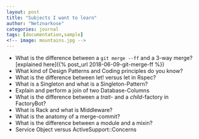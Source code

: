 ```yaml
---
layout: post
title: "Subjects I want to learn"
author: "Netznarkose"
categories: journal
tags: [documentation,sample]
<!-- image: mountains.jpg -->
---
```


- What is the difference between a `git merge --ff` and a 3-way merge? [explained here]({% post_url 2018-06-09-git-merge-ff %})
- What kind of Design Patterns and Coding principles do you know?
- What is the difference between let! versus let in Rspec?
- What is a Singleton and what is a Singleton-Pattern?
- Explain and perform a join of two Database-Columns
- What is the difference between a *trait-* and a *child*-factory in FactoryBot?
- What is Rack and what is Middleware?
- What is the anatomy of a merge-commit?
- What is the difference between a module and a mixin?
- Service Object versus ActiveSupport::Concerns
